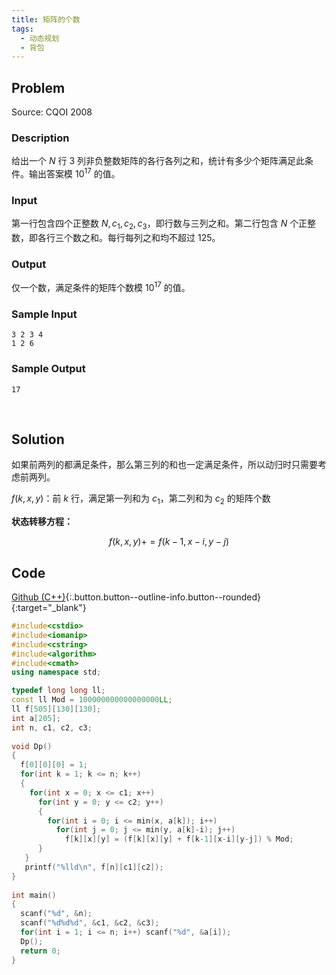 ```yaml
---
title: 矩阵的个数
tags:
  - 动态规划
  - 背包
---
```



## Problem

Source: CQOI 2008


### Description

给出一个 $N$ 行 $3$ 列非负整数矩阵的各行各列之和，统计有多少个矩阵满足此条件。输出答案模 $10^{17}$ 的值。


### Input

第一行包含四个正整数 $N, c_1, c_2, c_3$，即行数与三列之和。第二行包含 $N$ 个正整数，即各行三个数之和。每行每列之和均不超过 125。


### Output

仅一个数，满足条件的矩阵个数模 $10^{17}$ 的值。


### Sample Input

```
3 2 3 4
1 2 6
```


### Sample Output

```
17
```


&nbsp;

## Solution

如果前两列的都满足条件，那么第三列的和也一定满足条件，所以动归时只需要考虑前两列。

$f(k,x,y)$：前 $k$ 行，满足第一列和为 $c_1$，第二列和为 $c_2$ 的矩阵个数

**状态转移方程：**

$$
f(k,x,y) += f(k-1,x-i,y-j)
$$


## Code

[Github (C++)](https://github.com/Renovamen/OI-ACM/blob/master/code/动态规划/背包问题/CQOI2008-矩阵的个数.cpp){:.button.button--outline-info.button--rounded}{:target="_blank"}

```c++
#include<cstdio>
#include<iomanip>
#include<cstring>
#include<algorithm>
#include<cmath>
using namespace std;

typedef long long ll;
const ll Mod = 100000000000000000LL;
ll f[505][130][130];
int a[205];
int n, c1, c2, c3;
 
void Dp()
{
  f[0][0][0] = 1;
  for(int k = 1; k <= n; k++)
  {
    for(int x = 0; x <= c1; x++)
      for(int y = 0; y <= c2; y++)
      {
        for(int i = 0; i <= min(x, a[k]); i++)
          for(int j = 0; j <= min(y, a[k]-i); j++)
            f[k][x][y] = (f[k][x][y] + f[k-1][x-i][y-j]) % Mod;
      }
   }
   printf("%lld\n", f[n][c1][c2]);
}
 
int main()
{
  scanf("%d", &n);
  scanf("%d%d%d", &c1, &c2, &c3);
  for(int i = 1; i <= n; i++) scanf("%d", &a[i]);
  Dp();
  return 0;
}
```
